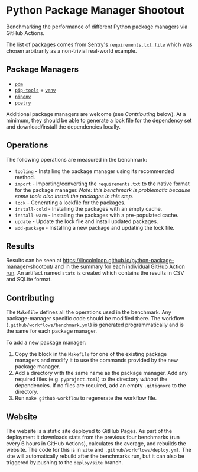 # Python Package Manager Shootout

Benchmarking the performance of different Python package managers via GitHub Actions.

The list of packages comes from [Sentry's `requirements.txt file`](https://github.com/getsentry/sentry/blob/3ca31eee26246450d20501764993fc89eb9547ff/requirements-base.txt) which was chosen arbitrarily as a non-trivial real-world example.

## Package Managers

* [`pdm`](https://pdm.fming.dev/latest/)
* [`pip-tools`](https://pip-tools.readthedocs.io/) + [`venv`](https://docs.python.org/3/library/venv.html)
* [`pipenv`](https://pipenv.pypa.io/)
* [`poetry`](https://python-poetry.org/)

Additional package managers are welcome (see _Contributing_ below). At a minimum, they should be able to generate a lock file for the dependency set and download/install the dependencies locally.

## Operations

The following operations are measured in the benchmark:

* `tooling` - Installing the package manager using its recommended method.
* `import` - Importing/converting the `requirements.txt` to the native format for the package manager. _Note: this benchmark is problematic because some tools also install the packages in this step._
* `lock` - Generating a lockfile for the packages.
* `install-cold` - Installing the packages with an empty cache.
* `install-warm` - Installing the packages with a pre-populated cache.
* `update` - Update the lock file and install updated packages.
* `add-package` - Installing a new package and updating the lock file.

## Results

Results can be seen at https://lincolnloop.github.io/python-package-manager-shootout/ and in the summary for each individual [GitHub Action run](https://github.com/lincolnloop/python-package-manager-shootout/actions/workflows/benchmark.yml). An artifact named `stats` is created which contains the results in CSV and SQLite format.

## Contributing

The `Makefile` defines all the operations used in the benchmark. Any package-manager specific code should be modified there. The workflow (`.github/workflows/benchmark.yml`) is generated programmatically and is the same for each package manager.

To add a new package manager:

1. Copy the block in the `Makefile` for one of the existing package managers and modify it to use the commands provided by the new package manager.
2. Add a directory with the same name as the package manager. Add any required files (e.g. `pyproject.toml`) to the directory *without* the dependencies. If no files are required, add an empty `.gitignore` to the directory.
3. Run `make github-workflow` to regenerate the workflow file.

## Website

The website is a static site deployed to GitHub Pages. As part of the deployment it downloads stats from the previous four benchmarks (run every 6 hours in GitHub Actions), calculates the average, and rebuilds the website. The code for this is in `site` and `.github/workflows/deploy.yml`. The site will automatically rebuild after the benchmarks run, but it can also be triggered by pushing to the `deploy/site` branch.